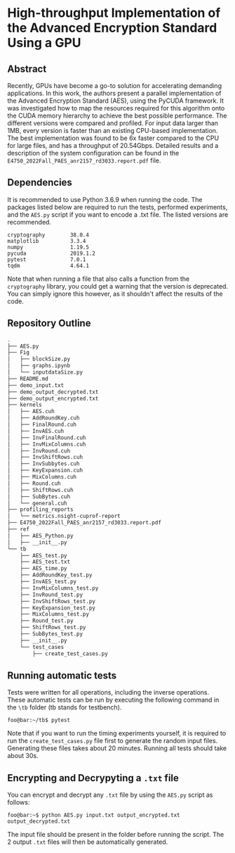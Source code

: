 # High-throughput Implementation of the Advanced Encryption Standard Using a GPU

## Abstract

Recently, GPUs have become a go-to solution for accelerating demanding applications. In this work, the authors present a
parallel implementation of the Advanced Encryption Standard (AES), using the PyCUDA framework. It was investigated how
to map the resources required for this algorithm onto the CUDA memory hierarchy to achieve the best possible
performance. The different versions were compared and profiled. For input data larger than 1MB, every version is faster
than an existing CPU-based implementation. The best implementation was found to be 6x faster compared to the CPU for
large files, and has a throughput of 20.54Gbps. Detailed results and a description of the system configuration can be
found in the `E4750_2022Fall_PAES_anr2157_rd3033.report.pdf` file.

## Dependencies

It is recommended to use Python 3.6.9 when running the code.
The packages listed below are required to run the tests, performed experiments, and the `AES.py` script if you want to
encode a .txt file. The listed versions are recommended.

```console
cryptography        38.0.4
matplotlib          3.3.4
numpy               1.19.5
pycuda              2019.1.2
pytest              7.0.1
tqdm                4.64.1
```

Note that when running a file that also calls a function from the `cryptography` library, you could get a warning that
the version is deprecated. You can simply ignore this however, as it shouldn't affect the results of the code.

## Repository Outline

```bash
.
├── AES.py
├── Fig
│   ├── blockSize.py
│   ├── graphs.ipynb
│   └── inputdataSize.py
├── README.md
├── demo_input.txt
├── demo_output_decrypted.txt
├── demo_output_encrypted.txt
├── kernels
│   ├── AES.cuh
│   ├── AddRoundKey.cuh
│   ├── FinalRound.cuh
│   ├── InvAES.cuh
│   ├── InvFinalRound.cuh
│   ├── InvMixColumns.cuh
│   ├── InvRound.cuh
│   ├── InvShiftRows.cuh
│   ├── InvSubbytes.cuh
│   ├── KeyExpansion.cuh
│   ├── MixColumns.cuh
│   ├── Round.cuh
│   ├── ShiftRows.cuh
│   ├── SubBytes.cuh
│   └── general.cuh
├── profiling_reports
│   └── metrics.nsight-cuprof-report
├── E4750_2022Fall_PAES_anr2157_rd3033.report.pdf
├── ref
│   ├── AES_Python.py
│   ├── __init__.py
└── tb
    ├── AES_test.py
    ├── AES_test.txt
    ├── AES_time.py
    ├── AddRoundKey_test.py
    ├── InvAES_test.py
    ├── InvMixColumns_test.py
    ├── InvRound_test.py
    ├── InvShiftRows_test.py
    ├── KeyExpansion_test.py
    ├── MixColumns_test.py
    ├── Round_test.py
    ├── ShiftRows_test.py
    ├── SubBytes_test.py
    ├── __init__.py
    └── test_cases
        ├── create_test_cases.py
```

## Running automatic tests

Tests were written for all operations, including the inverse operations. These automatic tests can be run by executing
the following command in the `\tb` folder (tb stands for testbench).

```console
foo@bar:~/tb$ pytest
```

Note that if you want to run the timing experiments yourself, it is required to run the `create_test_cases.py` file
first to generate the random input files. Generating these files takes about 20 minutes. Running all tests should take
about 30s.

## Encrypting and Decrypyting a `.txt` file

You can encrypt and decrypt any `.txt` file by using the `AES.py` script as follows:

```console
foo@bar:~$ python AES.py input.txt output_encrypted.txt output_decrypted.txt
```

The input file should be present in the folder before running the script. The 2 output `.txt` files will then be
automatically generated.
